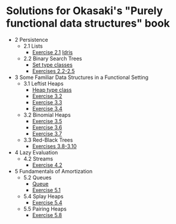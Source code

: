 # Solutions for Okasaki's "Purely functional data structures" book

* 2 Persistence
    * 2.1 Lists
        * [Exercise 2.1](Okasaki/Chapter2/List.hs) [Idris](Okasaki/Chapter2/List.idr)
    * 2.2 Binary Search Trees
        * [Set type classes](Okasaki/Chapter2/Set.hs)
        * [Exercises 2.2-2.5](Okasaki/Chapter2/Tree.hs)
* 3 Some Familiar Data Structures in a Functional Setting
    * 3.1 Leftist Heaps
        * [Heap type class](Okasaki/Chapter3/Heap.hs)
        * [Exercise 3.2](Okasaki/Chapter3/LeftistHeap.hs)
        * [Exercise 3.3](Okasaki/Chapter3/Heap.hs)
        * [Exercise 3.4](Okasaki/Chapter3/LeftistHeapWeight.hs)
    * 3.2 Binomial Heaps
        * [Exercise 3.5](Okasaki/Chapter3/BinomialHeap.hs)
        * [Exercise 3.6](Okasaki/Chapter3/BinomialHeapOpt.hs)
        * [Exercise 3.7](Okasaki/Chapter3/ExplicitMinHeap.hs)
    * 3.3 Red-Black Trees
        * [Exercises 3.8-3.10](Okasaki/Chapter3/RBTree.hs)
* 4 Lazy Evaluation
    * 4.2 Streams
        * [Exercise 4.2](Okasaki/Chapter4/InsertionSort.hs)
* 5 Fundamentals of Amortization
    * 5.2 Queues
        * [Queue](Okasaki/Chapter5/RBTree.hs)
        * [Exercise 5.1](Okasaki/Chapter5/Deque.hs)
    * 5.4 Splay Heaps
        * [Exercise 5.4](Okasaki/Chapter5/SplayHeap.hs)
    * 5.5 Pairing Heaps
        * [Exercise 5.8](Okasaki/Chapter5/PairingHeap.hs)
